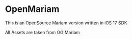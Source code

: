 # OpenMariam
This is an OpenSource Mariam version
written in iOS 17 SDK

All Assets are taken from OG Mariam
